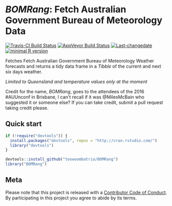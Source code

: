 
<!-- README.md is generated from README.Rmd. Please edit that file -->
*BOMRang*: Fetch Australian Government Bureau of Meteorology Data
=================================================================

[![Travis-CI Build Status](https://travis-ci.org/ToowoombaTrio/BOMRang.svg?branch=master)](https://travis-ci.org/ToowoombaTrio/BOMRang) [![AppVeyor Build Status](https://ci.appveyor.com/api/projects/status/github/ToowoombaTrio/BOMRang?branch=master&svg=true)](https://ci.appveyor.com/project/ToowoombaTrio/BOMRang) [![Last-changedate](https://img.shields.io/badge/last%20change-2017--05--02-brightgreen.svg)](https://github.com/toowoombatrio/BOMRang/commits/master) [![minimal R version](https://img.shields.io/badge/R%3E%3D-3.4.0-brightgreen.svg)](https://cran.r-project.org/)

Fetches Fetch Australian Government Bureau of Meteorology Weather forecasts and returns a tidy data frame in a *Tibble* of the current and next six days weather.

*Limited to Queensland and temperature values only at the moment*

Credit for the name, *BOMRang*, goes to the attendees of the 2016 \#AUUnconf in Brisbane, I can't recall if it was @MilesMcBain who suggested it or someone else? If you can take credit, submit a pull request taking credit please.

Quick start
-----------

``` r
if (!require("devtools")) {
  install.packages("devtools", repos = "http://cran.rstudio.com/") 
  library("devtools")
}

devtools::install_github("toowoombatrio/BOMRang")
library("BOMRang")
```

Meta
----

Please note that this project is released with a [Contributor Code of Conduct](CONDUCT.md). By participating in this project you agree to abide by its terms.
